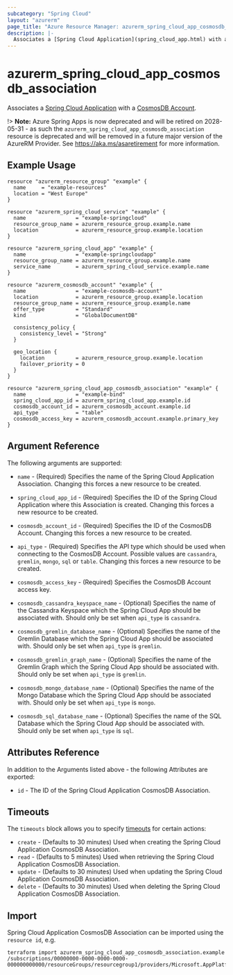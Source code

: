 ```yaml
---
subcategory: "Spring Cloud"
layout: "azurerm"
page_title: "Azure Resource Manager: azurerm_spring_cloud_app_cosmosdb_association"
description: |-
  Associates a [Spring Cloud Application](spring_cloud_app.html) with a [CosmosDB Account](cosmosdb_account.html).
---
```


# azurerm_spring_cloud_app_cosmosdb_association

Associates a [Spring Cloud Application](spring_cloud_app.html) with a [CosmosDB Account](cosmosdb_account.html).

!> **Note:** Azure Spring Apps is now deprecated and will be retired on 2028-05-31 - as such the `azurerm_spring_cloud_app_cosmosdb_association` resource is deprecated and will be removed in a future major version of the AzureRM Provider. See https://aka.ms/asaretirement for more information.

## Example Usage

```hcl
resource "azurerm_resource_group" "example" {
  name     = "example-resources"
  location = "West Europe"
}

resource "azurerm_spring_cloud_service" "example" {
  name                = "example-springcloud"
  resource_group_name = azurerm_resource_group.example.name
  location            = azurerm_resource_group.example.location
}

resource "azurerm_spring_cloud_app" "example" {
  name                = "example-springcloudapp"
  resource_group_name = azurerm_resource_group.example.name
  service_name        = azurerm_spring_cloud_service.example.name
}

resource "azurerm_cosmosdb_account" "example" {
  name                = "example-cosmosdb-account"
  location            = azurerm_resource_group.example.location
  resource_group_name = azurerm_resource_group.example.name
  offer_type          = "Standard"
  kind                = "GlobalDocumentDB"

  consistency_policy {
    consistency_level = "Strong"
  }

  geo_location {
    location          = azurerm_resource_group.example.location
    failover_priority = 0
  }
}

resource "azurerm_spring_cloud_app_cosmosdb_association" "example" {
  name                = "example-bind"
  spring_cloud_app_id = azurerm_spring_cloud_app.example.id
  cosmosdb_account_id = azurerm_cosmosdb_account.example.id
  api_type            = "table"
  cosmosdb_access_key = azurerm_cosmosdb_account.example.primary_key
}
```

## Argument Reference

The following arguments are supported:

* `name` - (Required) Specifies the name of the Spring Cloud Application Association. Changing this forces a new resource to be created.

* `spring_cloud_app_id` - (Required) Specifies the ID of the Spring Cloud Application where this Association is created. Changing this forces a new resource to be created.

* `cosmosdb_account_id` - (Required) Specifies the ID of the CosmosDB Account. Changing this forces a new resource to be created.

* `api_type` - (Required) Specifies the API type which should be used when connecting to the CosmosDB Account. Possible values are `cassandra`, `gremlin`, `mongo`, `sql` or `table`. Changing this forces a new resource to be created.
  
* `cosmosdb_access_key` - (Required) Specifies the CosmosDB Account access key.

* `cosmosdb_cassandra_keyspace_name` - (Optional) Specifies the name of the Cassandra Keyspace which the Spring Cloud App should be associated with. Should only be set when `api_type` is `cassandra`.

* `cosmosdb_gremlin_database_name` - (Optional) Specifies the name of the Gremlin Database which the Spring Cloud App should be associated with. Should only be set when `api_type` is `gremlin`.

* `cosmosdb_gremlin_graph_name` - (Optional) Specifies the name of the Gremlin Graph which the Spring Cloud App should be associated with. Should only be set when `api_type` is `gremlin`.

* `cosmosdb_mongo_database_name` - (Optional) Specifies the name of the Mongo Database which the Spring Cloud App should be associated with. Should only be set when `api_type` is `mongo`.

* `cosmosdb_sql_database_name` - (Optional) Specifies the name of the SQL Database which the Spring Cloud App should be associated with. Should only be set when `api_type` is `sql`.

## Attributes Reference

In addition to the Arguments listed above - the following Attributes are exported:

* `id` - The ID of the Spring Cloud Application CosmosDB Association.

## Timeouts

The `timeouts` block allows you to specify [timeouts](https://www.terraform.io/language/resources/syntax#operation-timeouts) for certain actions:

* `create` - (Defaults to 30 minutes) Used when creating the Spring Cloud Application CosmosDB Association.
* `read` - (Defaults to 5 minutes) Used when retrieving the Spring Cloud Application CosmosDB Association.
* `update` - (Defaults to 30 minutes) Used when updating the Spring Cloud Application CosmosDB Association.
* `delete` - (Defaults to 30 minutes) Used when deleting the Spring Cloud Application CosmosDB Association.

## Import

Spring Cloud Application CosmosDB Association can be imported using the `resource id`, e.g.

```shell
terraform import azurerm_spring_cloud_app_cosmosdb_association.example /subscriptions/00000000-0000-0000-0000-000000000000/resourceGroups/resourcegroup1/providers/Microsoft.AppPlatform/spring/service1/apps/app1/bindings/bind1
```
